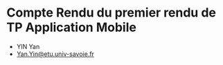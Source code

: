 # Compte Rendu du premier rendu de TP Application Mobile

- YIN Yan
- Yan.Yin@etu.univ-savoie.fr

## #


